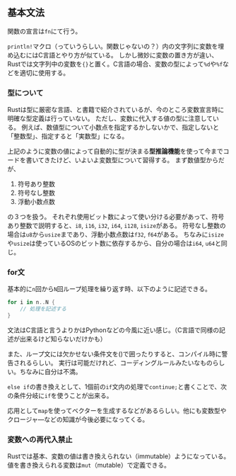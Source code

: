 ## 基本文法

関数の宣言は`fn`にて行う。

`println!`マクロ（っていうらしい。関数じゃないの？）内の文字列に変数を埋め込むにはC言語とやり方が似ている。
しかし微妙に変数の置き方が違い、Rustでは文字列中の変数を`{}`と置く。C言語の場合、変数の型によって`%d`や`%f`などを適切に使用する。

### 型について
Rustは型に厳密な言語、と書籍で紹介されているが、今のところ変数宣言時に明確な型定義は行っていない。
ただし、変数に代入する値の型に注意している。
例えば、数値型について小数点を指定するかしないかで、指定しないと「整数型」、指定すると「実数型」になる。

上記のように変数の値によって自動的に型が決まる**型推論機能**を使って今までコードを書いてきたけど、いよいよ変数型について習得する。
まず数値型からだが、
1. 符号あり整数
2. 符号なし整数
3. 浮動小数点数

の３つを扱う。
それぞれ使用ビット数によって使い分ける必要があって、符号あり整数で説明すると、`i8`, `i16`, `i32`, `i64`, `i128`, `isize`がある。
符号なし整数の場合は`u8`から`usize`まであり、浮動小数点数は`f32`, `f64`がある。
ちなみに`isize`や`usize`は使っているOSのビット数に依存するから、自分の場合は`i64`, `u64`と同じ。

### for文
基本的に`n`回から`N`回ループ処理を繰り返す時、以下のように記述できる。
```rust
for i in n..N {
    // 処理を記述する
}
```

文法はC言語と言うよりかはPythonなどの今風に近い感じ。（C言語で同様の記述が出来るけど知らないだけかも）

また、ループ文には欠かせない条件文を()で囲ったりすると、コンパイル時に警告されるらしい。
実行は可能だけれど、コーディングルールみたいなものらしい。ちなみに自分は不満。

`else if`の書き換えとして、1個前の`if`文内の処理で`continue;`と書くことで、次の条件分岐に`if`を使うことが出来る。

応用として`map`を使ってベクターを生成するなどがあるらしい。他にも変数型やクロージャ―などの知識が今後必要になってくる。

### 変数への再代入禁止
Rustでは基本、変数の値は書き換えられない（immutable）ようになっている。
値を書き換えられる変数は`mut`（mutable）で定義できる。

